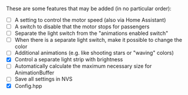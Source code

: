 These are some features that may be added (in no particular order):

- [ ] A setting to control the motor speed (also via Home Assistant)
- [ ] A switch to disable that the motor stops for passengers
- [ ] Separate the light switch from the "animations enabled switch"
- [ ] When there is a separate light switch, make it possible to change the color
- [ ] Additional animations (e.g. like shooting stars or "waving" colors)
- [x] Control a separate light strip with brightness
- [ ] Automatically calculate the maximum necessary size for AnimationBuffer
- [ ] Save all settings in NVS
- [x] Config.hpp
